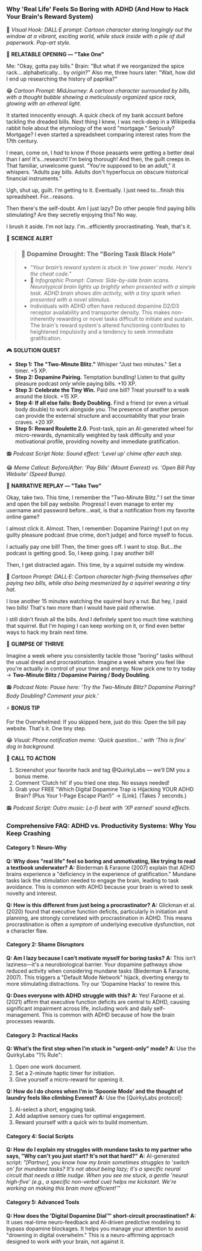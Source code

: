 <script type="application/ld+json">
{
  "@context": "https://schema.org",
  "@type": "BlogPosting",
  "headline": "ADHD & Mundane Tasks: Your Dopamine Dip Sabotaging Productivity (Debug It)",
  "description": "Does folding laundry feel like climbing Everest? Faraone et al., 2021 proves dopamine dip blocks boring tasks. Neuro-Action Checklist.",
  "image": "https://quirkylabs.com/og/adhd-mundane-tasks-debug.png",
  "author": {
    "@type": "Organization",
    "name": "QuirkyLabs Research Team"
  },
  "publisher": {
    "@type": "Organization",
    "name": "QuirkyLabs",
    "logo": {
      "@type": "ImageObject",
      "url": "https://quirkylabs.com/logo.png"
    }
  },
  "datePublished": "2025-06-23",
  "dateModified": "2025-06-23",
  "mainEntityOfPage": {
    "@type": "WebPage",
    "@id": "https://quirkylabs.com/adhd-vs-productivity-systems.why-is-real-life-so-boring-and-unmotivating"
  },
   "keywords": "why do ADHDers struggle with boring tasks, how to motivate with ADHD, ADHD dopamine traps, ADHD productivity hacks, time management for ADHD adults, digital distraction ADHD"
}
</script>

<script type="application/ld+json">
{
  "@context": "https://schema.org",
  "@type": "FAQPage",
  "mainEntity": [
    {
      "@type": "Question",
      "name": "Why does \"real life\" feel so boring and unmotivating, like trying to read a textbook underwater?",
      "acceptedAnswer": {
        "@type": "Answer",
        "text": "Biederman & Faraone (2007) explain that ADHD brains experience a \"deficiency in the experience of gratification.\" Mundane tasks lack the stimulation needed to engage the brain, leading to task avoidance. This is common with ADHD because your brain is wired to seek novelty and interest."
      }
    },
    {
      "@type": "Question",
      "name": "How is this different from just being a procrastinator?",
      "acceptedAnswer": {
        "@type": "Answer",
        "text": "Glickman et al. (2020) found that executive function deficits, particularly in initiation and planning, are strongly correlated with procrastination in ADHD. This means procrastination is often a *symptom* of underlying executive dysfunction, not a character flaw."
      }
    },
    {
      "@type": "Question",
      "name": "Am I lazy because I can’t motivate myself for boring tasks?",
      "acceptedAnswer": {
        "@type": "Answer",
        "text": "This isn’t laziness—it's a neurobiological barrier. Your dopamine pathways show reduced activity when considering mundane tasks (Biederman & Faraone, 2007). This triggers a \"Default Mode Network\" hijack, diverting energy to more stimulating distractions. Try our 'Dopamine Hacks' to rewire this."
      }
    },
    {
      "@type": "Question",
      "name": "Does everyone with ADHD struggle with this?",
      "acceptedAnswer": {
        "@type": "Answer",
        "text": "Yes! Faraone et al. (2021) affirm that executive function deficits are central to ADHD, causing significant impairment across life, including work and daily self-management. This is common with ADHD because of how the brain processes rewards."
      }
    },
    {
      "@type": "Question",
      "name": "What’s the first step when I’m stuck in \"urgent-only\" mode?",
      "acceptedAnswer": {
        "@type": "Answer",
        "text": "Use the QuirkyLabs \"1% Rule\":\n1. Open one work document.\n2. Set a 2-minute haptic timer for initiation.\n3. Give yourself a micro-reward for opening it."
      }
    },
    {
      "@type": "Question",
      "name": "How do I do chores when I’m in ‘Spoonie Mode’ and the thought of laundry feels like climbing Everest?",
      "acceptedAnswer": {
        "@type": "Answer",
        "text": "Use the [QuirkyLabs protocol]:\n1. AI-select a short, engaging task.\n2. Add adaptive sensory cues for optimal engagement.\n3. Reward yourself with a quick win to build momentum."
      }
    },
    {
      "@type": "Question",
      "name": "How do I explain my struggles with mundane tasks to my partner who says, \"Why can't you just start? It's not that hard?\"",
      "acceptedAnswer": {
        "@type": "Answer",
        "text": "AI-generated script: *\"[Partner], you know how my brain sometimes struggles to 'switch on' for mundane tasks? It's not about being lazy; it's a specific neural circuit that needs a little nudge. When you see me stuck, a gentle 'neural high-five' (e.g., a specific non-verbal cue) helps me kickstart. We're working on making this brain more efficient!'\"*"
      }
    },
    {
      "@type": "Question",
      "name": "How does the 'Digital Dopamine Dial™' short-circuit procrastination?",
      "acceptedAnswer": {
        "@type": "Answer",
        "text": "It uses real-time neuro-feedback and AI-driven predictive modeling to bypass dopamine blockages. It helps you manage your attention to avoid \"drowning in digital overwhelm.\" This is a neuro-affirming approach designed to work *with* your brain, not against it."
      }
    }
  ]
}
</script>

### **Why 'Real Life' Feels So Boring with ADHD (And How to Hack Your Brain's Reward System)**

🎨 *Visual Hook: DALL·E prompt: Cartoon character staring longingly out the window at a vibrant, exciting world, while stuck inside with a pile of dull paperwork. Pop-art style.*

📖 **RELATABLE OPENING — "Take One"**

Me: "Okay, gotta pay bills."
Brain: "But what if we reorganized the spice rack... alphabetically... by *origin*?"
Also me, three hours later: "Wait, how did I end up researching the history of paprika?"

😂 *Cartoon Prompt: MidJourney: A cartoon character surrounded by bills, with a thought bubble showing a meticulously organized spice rack, glowing with an ethereal light.*

It started innocently enough. A quick check of my bank account before tackling the dreaded bills. Next thing I knew, I was neck-deep in a Wikipedia rabbit hole about the etymology of the word "mortgage." Seriously? Mortgage? I even started a spreadsheet comparing interest rates from the 17th century.

I mean, come on, I *had* to know if those peasants were getting a better deal than I am! It's...research! I'm being thorough!
And then, the guilt creeps in. That familiar, unwelcome guest. "You're supposed to be an adult," it whispers. "Adults pay bills. Adults don't hyperfocus on obscure historical financial instruments."

Ugh, shut up, guilt. I'm getting to it. Eventually. I just need to...finish this spreadsheet. For...reasons.

Then there's the self-doubt. Am I just lazy? Do other people find paying bills stimulating? Are they secretly enjoying this? No way.

I brush it aside. I'm not lazy. I'm...efficiently procrastinating. Yeah, that's it.

🔬 **SCIENCE ALERT**

> ### 🧠 Dopamine Drought: The "Boring Task Black Hole"
> - *"Your brain’s reward system is stuck in ‘low power’ mode. Here’s the cheat code."*
> - 🎨 *Infographic Prompt: Canva: Side-by-side brain scans. Neurotypical brain lights up brightly when presented with a simple task. ADHD brain shows dim activity, with a tiny spark when presented with a novel stimulus.*
> - Individuals with ADHD often have reduced dopamine D2/D3 receptor availability and transporter density. This makes non-inherently rewarding or novel tasks difficult to initiate and sustain. The brain's reward system's altered functioning contributes to heightened impulsivity and a tendency to seek immediate gratification.

🎮 **SOLUTION QUEST**

- **Step 1: The "Two-Minute Blitz."** Whisper "Just two minutes." Set a timer. +5 XP.
- **Step 2: Dopamine Pairing.** Temptation bundling! Listen to that guilty pleasure podcast *only* while paying bills. +10 XP.
- **Step 3: Celebrate the Tiny Win.** Paid one bill? Treat yourself to a walk around the block. +15 XP.
- **Step 4: If all else fails: Body Doubling.** Find a friend (or even a virtual body double) to work alongside you. The presence of another person can provide the external structure and accountability that your brain craves. +20 XP.
- **Step 5: Reward Roulette 2.0.** Post-task, spin an AI-generated wheel for micro-rewards, dynamically weighted by task difficulty and your motivational profile, providing novelty and immediate gratification.

📻 *Podcast Script Note: Sound effect: ‘Level up’ chime after each step.*

😂 *Meme Callout: Before/After: ‘Pay Bills’ (Mount Everest) vs. ‘Open Bill Pay Website’ (Speed Bump).*

🔄 **NARRATIVE REPLAY — "Take Two"**

Okay, take two. This time, I remember the "Two-Minute Blitz." I set the timer and open the bill pay website. Progress! I even manage to enter my username and password before...wait, is that a notification from my favorite online game?

I almost click it. Almost. Then, I remember: Dopamine Pairing! I put on my guilty pleasure podcast (true crime, don't judge) and force myself to focus.

I actually pay one bill! Then, the timer goes off. I want to stop. But...the podcast is getting good. So, I keep going. I pay another bill!

Then, I get distracted again. This time, by a squirrel outside my window.

🎨 *Cartoon Prompt: DALL·E: Cartoon character high-fiving themselves after paying two bills, while also being mesmerized by a squirrel wearing a tiny hat.*

I lose another 15 minutes watching the squirrel bury a nut. But hey, I paid two bills! That's two more than I would have paid otherwise.

I still didn't finish all the bills. And I definitely spent too much time watching that squirrel. But I'm hoping I can keep working on it, or find even better ways to hack my brain next time.

🌟 **GLIMPSE OF THRIVE**

Imagine a week where you consistently tackle those "boring" tasks without the usual dread and procrastination. Imagine a week where you feel like you're actually in control of your time and energy. Now pick one to try today → **Two-Minute Blitz / Dopamine Pairing / Body Doubling**.

📻 *Podcast Note: Pause here: ‘Try the Two-Minute Blitz? Dopamine Pairing? Body Doubling? Comment your pick.’*

⚡ **BONUS TIP**

For the Overwhelmed: If you skipped here, just do this: Open the bill pay website. That's it. One tiny step.

😂 *Visual: Phone notification meme: ‘Quick question…’ with ‘This is fine’ dog in background.*

📢 **CALL TO ACTION**

1. Screenshot your favorite hack and tag @QuirkyLabs — we’ll DM you a bonus meme.
2. Comment ‘Clutch hit’ if you tried one step. No essays needed!
3. Grab your FREE "Which Digital Dopamine Trap is Hijacking YOUR ADHD Brain? (Plus Your 1-Page Escape Plan!)" → [Link]. (Takes 7 seconds.)

📻 *Podcast Script: Outro music: Lo-fi beat with ‘XP earned’ sound effects.*

### **Comprehensive FAQ: ADHD vs. Productivity Systems: Why You Keep Crashing**

#### **Category 1: Neuro-Why**
**Q: Why does "real life" feel so boring and unmotivating, like trying to read a textbook underwater?**
**A:** Biederman & Faraone (2007) explain that ADHD brains experience a "deficiency in the experience of gratification." Mundane tasks lack the stimulation needed to engage the brain, leading to task avoidance. This is common with ADHD because your brain is wired to seek novelty and interest.

**Q: How is this different from just being a procrastinator?**
**A:** Glickman et al. (2020) found that executive function deficits, particularly in initiation and planning, are strongly correlated with procrastination in ADHD. This means procrastination is often a *symptom* of underlying executive dysfunction, not a character flaw.

#### **Category 2: Shame Disruptors**
**Q: Am I lazy because I can’t motivate myself for boring tasks?**
**A:** This isn’t laziness—it's a neurobiological barrier. Your dopamine pathways show reduced activity when considering mundane tasks (Biederman & Faraone, 2007). This triggers a "Default Mode Network" hijack, diverting energy to more stimulating distractions. Try our 'Dopamine Hacks' to rewire this.

**Q: Does everyone with ADHD struggle with this?**
**A:** Yes! Faraone et al. (2021) affirm that executive function deficits are central to ADHD, causing significant impairment across life, including work and daily self-management. This is common with ADHD because of how the brain processes rewards.

#### **Category 3: Practical Hacks**
**Q: What’s the first step when I’m stuck in "urgent-only" mode?**
**A:** Use the QuirkyLabs "1% Rule":
1. Open one work document.
2. Set a 2-minute haptic timer for initiation.
3. Give yourself a micro-reward for opening it.

**Q: How do I do chores when I’m in ‘Spoonie Mode’ and the thought of laundry feels like climbing Everest?**
**A:** Use the [QuirkyLabs protocol]:
1. AI-select a short, engaging task.
2. Add adaptive sensory cues for optimal engagement.
3. Reward yourself with a quick win to build momentum.

#### **Category 4: Social Scripts**
**Q: How do I explain my struggles with mundane tasks to my partner who says, "Why can't you just start? It's not that hard?"**
**A:** AI-generated script: *"[Partner], you know how my brain sometimes struggles to 'switch on' for mundane tasks? It's not about being lazy; it's a specific neural circuit that needs a little nudge. When you see me stuck, a gentle 'neural high-five' (e.g., a specific non-verbal cue) helps me kickstart. We're working on making this brain more efficient!'"*

#### **Category 5: Advanced Tools**
**Q: How does the 'Digital Dopamine Dial™' short-circuit procrastination?**
**A:** It uses real-time neuro-feedback and AI-driven predictive modeling to bypass dopamine blockages. It helps you manage your attention to avoid "drowning in digital overwhelm." This is a neuro-affirming approach designed to work *with* your brain, not against it.
